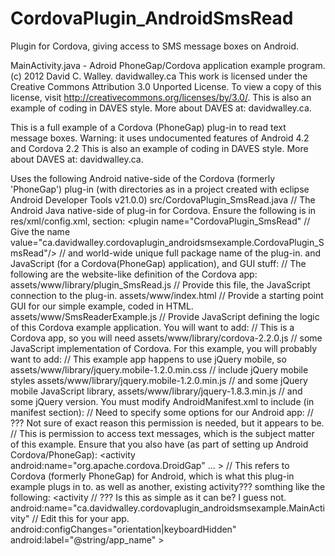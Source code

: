 CordovaPlugin_AndroidSmsRead
============================

Plugin for Cordova, giving access to SMS message boxes on Android.

MainActivity.java - Adroid PhoneGap/Cordova application example program.
(c) 2012 David C. Walley. davidwalley.ca
This work is licensed under the Creative Commons Attribution 3.0 Unported License. To
view a copy of this license, visit http://creativecommons.org/licenses/by/3.0/.
This is also an example of coding in DAVES style. More about DAVES at: davidwalley.ca.

This is a full example of a Cordova (PhoneGap) plug-in to read text message boxes.
Warning: it uses undocumented features of Android 4.2 and Cordova 2.2
This is also an example of coding in DAVES style. More about DAVES at: davidwalley.ca.

Uses the following Android native-side of the Cordova (formerly 'PhoneGap') plug-in
(with directories as in a project created with eclipse Android Developer Tools v21.0.0)
    src/CordovaPlugin_SmsRead.java                                                      // The Android Java native-side of plug-in for Cordova.
Ensure the following is in res/xml/config.xml, <plugins> section:
    <plugin name="CordovaPlugin_SmsRead"                                                // Give the name
        value="ca.davidwalley.cordovaplugin_androidsmsexample.CordovaPlugin_SmsRead"/>  // and world-wide unique full package name of the plug-in.
and JavaScript (for a Cordova(PhoneGap) application), and GUI stuff:                    // The following are the website-like definition of the Cordova app:
    assets/www/library/plugin_SmsRead.js                                                // Provide this file, the JavaScript connection to the plug-in.
    assets/www/index.html                                                               // Provide a starting point GUI for our simple example, coded in HTML.
    assets/www/SmsReaderExample.js                                                      // Provide JavaScript defining the logic of this Cordova example application.
You will want to add:                                                                   // This is a Cordova app, so you will need
    assets/www/library/cordova-2.2.0.js                                                 // some JavaScript implementation of Cordova.
For this example, you will probably want to add:                                        // This example app happens to use jQuery mobile, so
    assets/www/library/jquery.mobile-1.2.0.min.css                                      // include jQuery mobile styles
    assets/www/library/jquery.mobile-1.2.0.min.js                                       // and some jQuery mobile JavaScript library,
    assets/www/library/jquery-1.8.3.min.js                                              // and some jQuery version.
You must modify AndroidManifest.xml to include (in manifest section):                   // Need to specify some options for our Android app:
    <uses-permission android:name="android.permission.ACCESS_NETWORK_STATE" />          // ??? Not sure of exact reason this permission is needed, but it appears to be.
    <uses-permission android:name="android.permission.READ_SMS"/>                       // This is permission to access text messages, which is the subject matter of this example.
Ensure that you also have (as part of setting up Android Cordova/PhoneGap):
    <activity android:name="org.apache.cordova.DroidGap" ... >                          // This refers to Cordova (formerly PhoneGap) for Android, which is what this plug-in example plugs in to.
as well as another, existing activity??? somthing like the following:
            <activity                                                                   // ??? Is this as simple as it can be? I guess not.
    android:name="ca.davidwalley.cordovaplugin_androidsmsexample.MainActivity"          // Edit this for your app.
    android:configChanges="orientation|keyboardHidden"
                android:label="@string/app_name" >
                <intent-filter>
                    <action android:name="android.intent.action.MAIN" />
                    <category android:name="android.intent.category.LAUNCHER" />
                </intent-filter>
            </activity>
